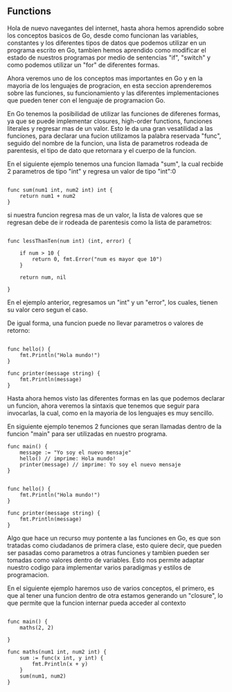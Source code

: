 ## Functions

Hola de nuevo navegantes del internet, hasta ahora hemos aprendido sobre los conceptos basicos de Go, desde como funcionan las variables, constantes y los diferentes tipos de datos que podemos utilizar en un programa escrito en Go, tambien hemos aprendido como modificar el estado de nuestros programas por medio de sentencias "if", "switch" y como podemos utilizar un "for" de diferentes formas.

Ahora veremos uno de los conceptos mas importantes en Go y en la mayoria de los lenguajes de progracion, en esta seccion aprenderemos sobre las funciones, su funcionamiento y las diferentes implementaciones que pueden tener con el lenguaje de programacion Go.

En Go tenemos la posibilidad de utilizar las funciones de diferenes formas, ya que se puede implementar closures, high-order functions, funciones literales y regresar mas de un valor. Esto le da una gran vesatilidad a las funciones, para declarar una fucion utilizamos la palabra reservada "func", seguido del nombre de la funcion, una lista de parametros rodeada de parentesis, el tipo de dato que retornara y el cuerpo de la funcion.

En el siguiente ejemplo tenemos una funcion llamada "sum", la cual recbide 2 parametros de tipo "int" y regresa un valor de tipo "int":0

```golang

func sum(num1 int, num2 int) int {
    return num1 + num2
}
```

si nuestra funcion regresa mas de un valor, la lista de valores que se regresan debe de ir rodeada de parentesis como la lista de parametros:

```golang

func lessThanTen(num int) (int, error) {

    if num > 10 {
        return 0, fmt.Error("num es mayor que 10")
    }

    return num, nil
    
}
```

En el ejemplo anterior, regresamos un "int" y un "error", los cuales, tienen su valor cero segun el caso.

De igual forma, una funcion puede no llevar parametros o valores de retorno:

```golang

func hello() {
    fmt.Println("Hola mundo!")
}

func printer(message string) {
    fmt.Println(message)
}
```

Hasta ahora hemos visto las diferentes formas en las que podemos declarar un funcion, ahora veremos la sintaxis que tenemos que seguir para invocarlas, la cual, como en la mayoria de los lenguajes es muy sencillo.

En siguiente ejemplo tenemos 2 funciones que seran llamadas dentro de la funcion "main" para ser utilizadas en nuestro programa.

```golang
func main() {
    message := "Yo soy el nuevo mensaje"
    hello() // imprime: Hola mundo!
    printer(message) // imprime: Yo soy el nuevo mensaje
}


func hello() {
    fmt.Println("Hola mundo!")
}

func printer(message string) {
    fmt.Println(message)
}
```

Algo que hace un recurso muy pontente a las funciones en Go, es que son tratadas como ciudadanos de primera clase, esto quiere decir, que pueden ser pasadas como parametros a otras funciones y tambien pueden ser tomadas como valores dentro de variables. Esto nos permite adaptar nuestro codigo para implementar varios paradigmas y estilos de programacion.


En el siguiente ejemplo haremos uso de varios conceptos, el primero, es que al tener una funcion dentro de otra estamos generando un "closure", lo que permite que la funcion internar pueda acceder al contexto 

```golang

func main() {
	maths(2, 2)

}

func maths(num1 int, num2 int) {
	sum := func(x int, y int) {
		fmt.Println(x + y)
	}
	sum(num1, num2)
}

```